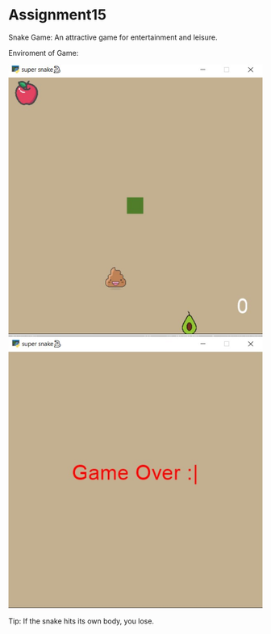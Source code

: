 # Assignment15

Snake Game: An attractive game for entertainment and leisure.

Enviroment of Game:



![alt text](<output/Screenshot 2024-04-05 002501.jpg>)
![alt text](<output/Screenshot 2024-04-05 002622.jpg>)

Tip: If the snake hits its own body, you lose.